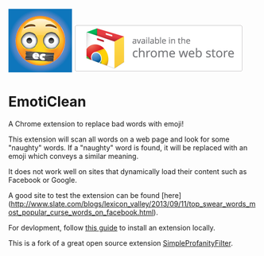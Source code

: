 ![icon](icon.png) [![Chrome Web Store](chromewebstorebadge.png)](https://chrome.google.com/webstore/detail/emoticlean/eocdedidpfdncgnfadiknoncllmeohcd?hl=en-US&gl=US)
# EmotiClean

A Chrome extension to replace bad words with emoji!

This extension will scan all words on a web page and look for some "naughty" words. If a "naughty" word is found, it will be replaced with an emoji which conveys a similar meaning.

It does not work well on sites that dynamically load their content such as Facebook or Google.

A good site to test the extension can be found [here] (http://www.slate.com/blogs/lexicon_valley/2013/09/11/top_swear_words_most_popular_curse_words_on_facebook.html).

For devlopment, follow [this guide](https://developer.chrome.com/extensions/getstarted#unpacked) to install an extension locally.

This is a fork of a great open source extension [SimpleProfanityFilter](https://code.google.com/p/simpleprofanityfilter/).
